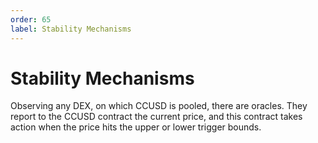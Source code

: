 ```yaml
---
order: 65
label: Stability Mechanisms
---
```


# Stability Mechanisms

Observing any DEX, on which CCUSD is pooled, there are oracles. They report to the CCUSD contract the current price, and this contract takes action when the price hits the upper or lower trigger bounds.